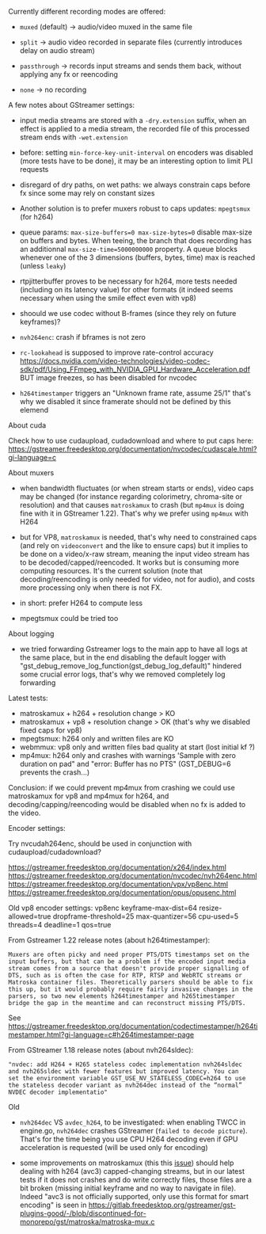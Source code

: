 Currently different recording modes are offered:

- `muxed` (default) -> audio/video muxed in the same file

- `split` -> audio video recorded in separate files (currently introduces delay on audio stream)

- `passthrough` -> records input streams and sends them back, without applying any fx or reencoding

- `none` -> no recording

A few notes about GStreamer settings:

- input media streams are stored with a `-dry.extension` suffix, when an effect is applied to a media stream, the recorded file of this processed stream ends with `-wet.extension`

- before: setting `min-force-key-unit-interval` on encoders was disabled (more tests have to be done), it may be an interesting option to limit PLI requests

- disregard of dry paths, on wet paths: we always constrain caps before fx since some may rely on constant sizes

- Another solution is to prefer muxers robust to caps updates: `mpegtsmux` (for h264)

- queue params: `max-size-buffers=0 max-size-bytes=0` disable max-size on buffers and bytes. When teeing, the branch that does recording has an additionnal `max-size-time=5000000000` property. A queue blocks whenever one of the 3 dimensions (buffers, bytes, time) max is reached (unless `leaky`)

- rtpjitterbuffer proves to be necessary for h264, more tests needed (including on its latency value) for other formats (it indeed seems necessary when using the smile effect even with vp8)

- shoould we use codec without B-frames (since they rely on future keyframes)?

- `nvh264enc`: crash if bframes is not zero

- `rc-lookahead` is supposed to improve rate-control accuracy https://docs.nvidia.com/video-technologies/video-codec-sdk/pdf/Using_FFmpeg_with_NVIDIA_GPU_Hardware_Acceleration.pdf BUT image freezes, so has been disabled for nvcodec

- `h264timestamper` triggers an "Unknown frame rate, assume 25/1" that's why we disabled it since framerate should not be defined by this elemend

About cuda

Check how to use cudaupload, cudadownload and where to put caps here: https://gstreamer.freedesktop.org/documentation/nvcodec/cudascale.html?gi-language=c

About muxers

- when bandwidth fluctuates (or when stream starts or ends), video caps may be changed (for instance regarding colorimetry, chroma-site or resolution) and that causes `matroskamux` to crash (but `mp4mux` is doing fine with it in GStreamer 1.22). That's why we prefer using `mp4mux` with H264

- but for VP8, `matroskamux` is needed, that's why need to constrained caps (and rely on `videoconvert` and the like to ensure caps) but it implies to be done on a video/x-raw stream, meaning the input video stream has to be decoded/capped/reencoded. It works but is consuming more computing resources. It's the current solution (note that decoding/reencoding is only needed for video, not for audio), and costs more processing only when there is not FX.

- in short: prefer H264 to compute less

- mpegtsmux could be tried too

About logging

- we tried forwarding Gstreamer logs to the main app to have all logs at the same place, but in the end disabling the default logger with "gst_debug_remove_log_function(gst_debug_log_default)" hindered some crucial error logs, that's why we removed completely log forwarding

Latest tests:

- matroskamux + h264 + resolution change > KO
- matroskamux + vp8 + resolution change > OK (that's why we disabled fixed caps for vp8)
- mpegtsmux: h264 only and written files are KO
- webmmux: vp8 only and written files bad quality at start (lost initial kf ?)
- mp4mux: h264 only and crashes with warnings 'Sample with zero duration on pad" and "error: Buffer has no PTS" (GST_DEBUG=6 prevents the crash...)

Conclusion: if we could prevent mp4mux from crashing we could use matroskamux for vp8 and mp4mux for h264, and decoding/capping/reencoding would be disabled when no fx is added to the video.

Encoder settings:

Try nvcudah264enc, should be used in conjunction with cudaupload/cudadownload?

https://gstreamer.freedesktop.org/documentation/x264/index.html
https://gstreamer.freedesktop.org/documentation/nvcodec/nvh264enc.html
https://gstreamer.freedesktop.org/documentation/vpx/vp8enc.html
https://gstreamer.freedesktop.org/documentation/opus/opusenc.html

Old vp8 encoder settings:
vp8enc keyframe-max-dist=64 resize-allowed=true dropframe-threshold=25 max-quantizer=56 cpu-used=5 threads=4 deadline=1 qos=true

From Gstreamer 1.22 release notes (about h264timestamper):

    Muxers are often picky and need proper PTS/DTS timestamps set on the input buffers, but that can be a problem if the encoded input media stream comes from a source that doesn't provide proper signalling of DTS, such as is often the case for RTP, RTSP and WebRTC streams or Matroska container files. Theoretically parsers should be able to fix this up, but it would probably require fairly invasive changes in the parsers, so two new elements h264timestamper and h265timestamper bridge the gap in the meantime and can reconstruct missing PTS/DTS.

See https://gstreamer.freedesktop.org/documentation/codectimestamper/h264timestamper.html?gi-language=c#h264timestamper-page

From GStreamer 1.18 release notes (about nvh264sldec):

    "nvdec: add H264 + H265 stateless codec implementation nvh264sldec
    and nvh265sldec with fewer features but improved latency. You can
    set the environment variable GST_USE_NV_STATELESS_CODEC=h264 to use
    the stateless decoder variant as nvh264dec instead of the “normal”
    NVDEC decoder implementatio"

Old

- `nvh264dec` VS `avdec_h264`, to be investigated: when enabling TWCC in engine.go, `nvh264dec` crashes GStreamer (`failed to decode picture`). That's for the time being you use CPU H264 decoding even if GPU acceleration is requested (will be used only for encoding)

- some improvements on matroskamux (this this [issue](https://gitlab.freedesktop.org/gstreamer/gstreamer/-/merge_requests/1657)) should help dealing with h264 (avc3) capped-changing streams, but in our latest tests if it does not crashes and do write correctly files, those files are a bit broken (missing initial keyframe and no way to navigate in file). Indeed "avc3 is not officially supported, only use this format for smart encoding" is seen in https://gitlab.freedesktop.org/gstreamer/gst-plugins-good/-/blob/discontinued-for-monorepo/gst/matroska/matroska-mux.c
